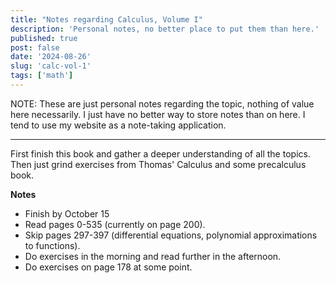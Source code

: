 ```yaml
---
title: "Notes regarding Calculus, Volume I"
description: 'Personal notes, no better place to put them than here.'
published: true
post: false
date: '2024-08-26'
slug: 'calc-vol-1'
tags: ['math']
---
```


NOTE: These are just personal notes regarding the topic, nothing of value here necessarily. I just have no better way to store notes than on here. I tend to use my website as a note-taking application.

___

First finish this book and gather a deeper understanding of all the topics. Then just grind exercises from Thomas' Calculus and some precalculus book. 

**Notes**
- Finish by October 15
- Read pages 0-535 (currently on page 200).
- Skip pages 297-397 (differential equations, polynomial approximations to functions).
- Do exercises in the morning and read further in the afternoon.
- Do exercises on page 178 at some point.
